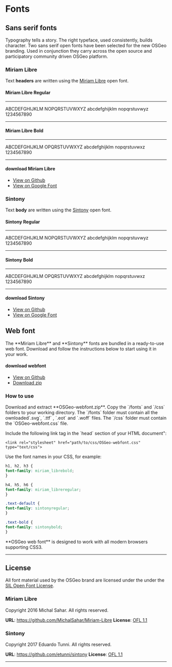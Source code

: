 # Fonts

## Sans serif fonts


Typography tells a story. The right typeface, used consistently, builds character. Two sans serif open fonts have been selected for the new OSGeo branding. Used in conjunction they carry across the open source and participatory community driven OSGeo platform. 

### Miriam Libre

Text **headers** are written using the [Miriam Libre](https://github.com/OSGeo/osgeo/tree/master/marketing/branding/fonts/MiriamLibre) open font. 

<div class="row"><div class="col-md-6"><h4 class="inpage">Miriam Libre Regular</h4><hr><span class="mlr">ABCDEFGHIJKLM NOPQRSTUVWXYZ
abcdefghijklm nopqrstuvwyz 1234567890</span><hr></div><div class="col-md-6"><h4 class="inpage">Miriam Libre Bold</h4><hr><span class="mlb">ABCDEFGHIJKLM OPQRSTUVWXYZ abcdefghijklm nopqrstuvwxz 1234567890</span><hr></div></div><div class="alert alert-dwnld" role="alert"><h4 class="md-inpage-anchor"><i class="fa fa-download"></i> download Miriam Libre</h4><ul class="list-dwnld list-inline list-unstyled"><li><a href="https://github.com/MichalSahar/Miriam-Libre" target="_blank"><i class="fa fa-github"></i> View on Github</a></li><li><a href="https://fonts.google.com/specimen/Miriam+Libre" target="_blank"><i class="fa fa-google"></i> View on Google Font</a></li></ul></div>

### Sintony

Text **body** are written using the [Sintony](https://github.com/OSGeo/osgeo/tree/master/marketing/branding/fonts/Sintony) open font. 

<div class="row"><div class="col-md-6"><h4 class="inpage">Sintony Regular</h4><hr><span class="sir">ABCDEFGHIJKLM NOPQRSTUVWXYZ
abcdefghijklm nopqrstuvwyz 1234567890</span><hr></div><div class="col-md-6"><h4 class="inpage">Sintony Bold</h4><hr><span class="sib">ABCDEFGHIJKLM OPQRSTUVWXYZ abcdefghijklm nopqrstuvwxz 1234567890</span><hr></div></div><div class="alert alert-dwnld mb-30" role="alert"><h4 class="md-inpage-anchor"><i class="fa fa-download"></i> download Sintony</h4><ul class="list-dwnld list-inline list-unstyled"><li><a href="https://github.com/etunni/sintony" target="_blank"><i class="fa fa-github"></i> View on Github</a></li><li><a href="https://fonts.google.com/specimen/Sintony" target="_blank"><i class="fa fa-google"></i> View on Google Font</a></li></ul></div>

## Web font

<div class="row"><div class="col-md-6"><p>The **Miriam Libre** and **Sintony** fonts are bundled in a ready-to-use web font. Download and follow the instructions below to start using it in your work. </p></div><div class="col-md-6"><div class="alert alert-dwnld" role="alert"><h4 class="md-inpage-anchor"><i class="fa fa-download"></i> download webfont</h4><ul class="list-dwnld"><li><a href="https://github.com/OSGeo/osgeo/tree/master/marketing/branding/fonts/OSGeo-webfont/" target="_blank"><i class="fa fa-github"></i> View on Github</a></li><li><a href="https://github.com/OSGeo/osgeo/tree/master/marketing/branding/fonts/OSGeo-webfont/OSGeo-webfont.zip" target="_blank"><i class="ms ms-zip"></i> Download zip</a></li></ul></div></div></div>

### How to use

<p>Download and extract **OSGeo-webfont.zip**. Copy the `/fonts` and `/css` folders to your working directory. The `/fonts` folder must contain all the ownloaded`.svg`, `.ttf` , `.eot` and `.woff` files. The `/css` folder must contain the `OSGeo-webfont.css` file.</p>
<p>Include the following link tag in the `head` section of your HTML document":</p>

```http
<link rel="stylesheet" href="path/to/css/OSGeo-webfont.css" type="text/css">
```
Use the font names in your CSS, for example:

```css
h1, h2, h3 {
font-family: miriam_librebold;
}
```
```css
h4, h5, h6 {
font-family: miriam_libreregular;
}
```
```css
.text-default {
font-family: sintonyregular;
}
```
```css
.text-bold {
font-family: sintonybold;
}
```
<div class="alert alert-success">**OSGeo web font** is designed to work with all modern browsers supporting CSS3.</div>
<hr class="mb-30">

## License

All font material used by the OSGeo brand are licensed under the under the [SIL Open Font License](http://scripts.sil.org/cms/scripts/page.php?site_id=nrsi&id=OFL). 

### Miriam Libre

Copyright 2016 Michal Sahar. All rights reserved.

**URL**: https://github.com/MichalSahar/Miriam-Libre
**License**:  [OFL 1.1](https://github.com/MichalSahar/Miriam-Libre/blob/master/OFL.txt)

### Sintony

Copyright 2017 Eduardo Tunni. All rights reserved.

**URL**: https://github.com/etunni/sintony
**License**:  [OFL 1.1](https://github.com/etunni/sintony/blob/master/OFL.txt)

<div class="es"></div>
<hr class="mb-30">




